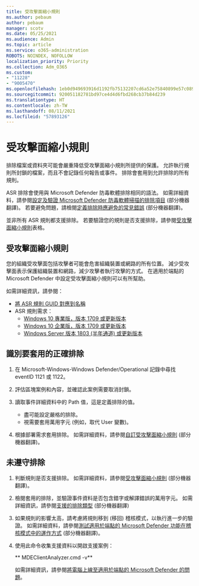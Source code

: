 ```yaml
---
title: 受攻擊面縮小規則
ms.author: pebaum
author: pebaum
manager: scotv
ms.date: 05/25/2021
ms.audience: Admin
ms.topic: article
ms.service: o365-administration
ROBOTS: NOINDEX, NOFOLLOW
localization_priority: Priority
ms.collection: Adm_O365
ms.custom:
- "11228"
- "9005470"
ms.openlocfilehash: 1eb0d949693916d1192fb75132207cd6a52e75840899e57c089a5f5aaca3ca88
ms.sourcegitcommit: 920051182781bd97ce4d4d6fbd268cb37b84d239
ms.translationtype: HT
ms.contentlocale: zh-TW
ms.lasthandoff: 08/11/2021
ms.locfileid: "57893126"
---
```

# <a name="attack-surface-reduction-rules"></a>受攻擊面縮小規則

排除檔案或資料夾可能會嚴重降低受攻擊面縮小規則所提供的保護。 允許執行規則所封鎖的檔案，而且不會記錄任何報告或事件。 排除會套用到允許排除的所有規則。

ASR 排除會使用與 Microsoft Defender 防毒軟體排除相同的語法。 如需詳細資料，請參閱[設定及驗證 Microsoft Defender 防毒軟體掃描的排除項目](https://docs.microsoft.com/microsoft-365/security/defender-endpoint/configure-exclusions-microsoft-defender-antivirus) (部分機器翻譯)。 若要避免問題，請檢閱[定義排除時應避免的常見錯誤](https://docs.microsoft.com/microsoft-365/security/defender-endpoint/common-exclusion-mistakes-microsoft-defender-antivirus) (部分機器翻譯)。

並非所有 ASR 規則都支援排除。 若要驗證您的規則是否支援排除，請參閱[受攻擊面縮小規則](https://docs.microsoft.com/microsoft-365/security/defender-endpoint/attack-surface-reduction#attack-surface-reduction-rules)表格。

## <a name="attack-surface-reduction-rules"></a>受攻擊面縮小規則

您的組織受攻擊面包括攻擊者可能會危害組織裝置或網路的所有位置。 減少受攻擊面表示保護組織裝置和網路，減少攻擊者執行攻擊的方式。 在適用於端點的 Microsoft Defender 中設定受攻擊面縮小規則可以有所幫助。

如需詳細資訊，請參閱：

- [將 ASR 規則 GUID 對應到名稱](https://docs.microsoft.com/microsoft-365/security/defender-endpoint/attack-surface-reduction#attack-surface-reduction-rules)
- ASR 規則需求：
    - [Windows 10 專業版，版本 1709 或更新版本](https://docs.microsoft.com/windows/whats-new/whats-new-windows-10-version-1709)
    - [Windows 10 企業版，版本 1709 或更新版本](https://docs.microsoft.com/windows/whats-new/whats-new-windows-10-version-1709)
    - [Windows Server 版本 1803 (半年通道) 或更新版本](https://docs.microsoft.com/windows-server/get-started/whats-new-in-windows-server-1803)

## <a name="identify-the-correct-exclusion-to-apply"></a>識別要套用的正確排除

1. 在 Microsoft-Windows-Windows Defender/Operational 記錄中尋找 eventID 1121 或 1122。

1. 評估區塊案例和內容，並確認此案例需要取消封鎖。

1. 讀取事件詳細資料中的 Path 值，這是定義排除的值。
    - 盡可能設定嚴格的排除。
    - 視需要套用萬用字元 (例如，取代 User 變數)。

1. 根據部署需求套用排除。 如需詳細資料，請參閱[自訂受攻擊面縮小規則](https://docs.microsoft.com/microsoft-365/security/defender-endpoint/customize-attack-surface-reduction) (部分機器翻譯)。

## <a name="exclusion-is-not-honored"></a>未遵守排除

1. 判斷規則是否支援排除。 如需詳細資料，請參閱[受攻擊面縮小規則](https://docs.microsoft.com/microsoft-365/security/defender-endpoint/attack-surface-reduction#attack-surface-reduction-rules) (部分機器翻譯)。

1. 檢閱套用的排除，並驗證事件資料是否包含錯字或解譯錯誤的萬用字元。 如需詳細資訊，請參閱[支援的排除類型](https://docs.microsoft.com/microsoft-365/security/defender-endpoint/mac-exclusions#supported-exclusion-types) (部分機器翻譯)

1. 如果規則的影響太高，請考慮將規則移到 (移回) 稽核模式，以執行進一步的驗證。 如需詳細資料，請參閱[測試適用於端點的 Microsoft Defender 功能在稽核模式中的運作方式](https://docs.microsoft.com/microsoft-365/security/defender-endpoint/audit-windows-defender) (部分機器翻譯)。

1. 使用此命令收集支援資料以開啟支援案例：
    
   ** MDEClientAnalyzer.cmd -v**

    如需詳細資訊，請參閱[將電腦上線至適用於端點的 Microsoft Defender 的問題](issues-with-onboarding-machines.md)。

